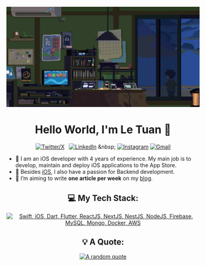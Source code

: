 <div align="center">

[![Hello World, I'm Le Tuan!](assets/header.gif)](https://github.com/letuan9x)

<h1>Hello World, I'm Le Tuan 👋</h1>

[![Twitter/X](https://skillicons.dev/icons?i=twitter)](https://x.com/tuanlt99) &nbsp;
[![LinkedIn](https://skillicons.dev/icons?i=linkedin)]([https://www.linkedin.com/in/jaspergabriel/](https://www.linkedin.com/in/le-tuan-a8060b203/)) &nbsp;
[![Instagram](https://skillicons.dev/icons?i=twitter)](https://www.instagram.com/tuanlt99/)
[![Gmail](https://skillicons.dev/icons?i=gmail)](mailto:tdev9x@gmail.com?subject=Hello%20Jasper,%20From%20Github)

</div>

- 🔭 I am an iOS developer with 4 years of experience. My main job is to develop, maintain and deploy iOS applications to the App Store.
- 🌱 Besides [iOS](https://developer.apple.com/documentation/technologies), I also have a passion for Backend development.
- 📝 I’m aiming to write **one article per week** on my [blog](https://letuan9x.wordpress.com/).

<div align="center">
    
## 💻 My Tech Stack:

[![Swift, iOS, Dart, Flutter, ReactJS, NextJS, NestJS, NodeJS, Firebase, MySQL, Mongo, Docker, AWS](https://skillicons.dev/icons?i=swift,apple,dart,flutter,react,nextjs,nestjs,nodejs,firebase,mysql,mongo,docker,aws)](https://skillicons.dev)

## 💡 A Quote:

[![A random quote](https://quotes-github-readme.vercel.app/api?type=horizontal&theme=dark)](https://github.com/piyushsuthar/github-readme-quotes)

</div>
